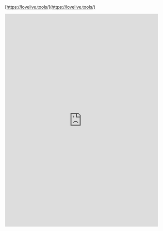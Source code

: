 [https://lovelive.tools/](https://lovelive.tools/)
<iframe id="jjj"  src="https://lovelive.tools/" width="100%" height="700px"   frameborder="0"  name="我的博客"     scrolling="auto">   
</iframe>
<script type="text/javascript">  
document.getElementById("jjj").style.height=document.getElementById("spkj").scrollWidth*0.76+"px";
</script>